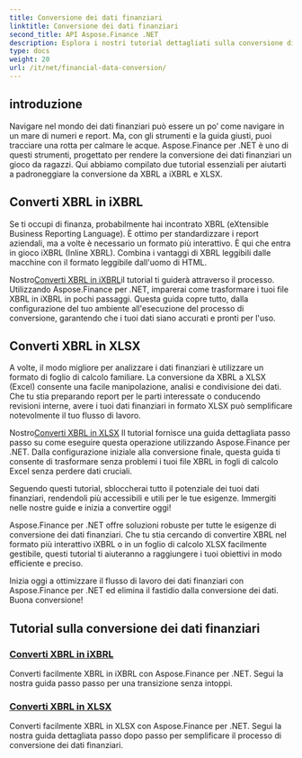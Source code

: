 ```yaml
---
title: Conversione dei dati finanziari
linktitle: Conversione dei dati finanziari
second_title: API Aspose.Finance .NET
description: Esplora i nostri tutorial dettagliati sulla conversione di XBRL in iXBRL e XLSX utilizzando Aspose.Finance per .NET. Semplifica la conversione dei dati finanziari con facilità.
type: docs
weight: 20
url: /it/net/financial-data-conversion/
---
```

## introduzione

Navigare nel mondo dei dati finanziari può essere un po’ come navigare in un mare di numeri e report. Ma, con gli strumenti e la guida giusti, puoi tracciare una rotta per calmare le acque. Aspose.Finance per .NET è uno di questi strumenti, progettato per rendere la conversione dei dati finanziari un gioco da ragazzi. Qui abbiamo compilato due tutorial essenziali per aiutarti a padroneggiare la conversione da XBRL a iXBRL e XLSX.

## Converti XBRL in iXBRL

Se ti occupi di finanza, probabilmente hai incontrato XBRL (eXtensible Business Reporting Language). È ottimo per standardizzare i report aziendali, ma a volte è necessario un formato più interattivo. È qui che entra in gioco iXBRL (Inline XBRL). Combina i vantaggi di XBRL leggibili dalle macchine con il formato leggibile dall'uomo di HTML.

 Nostro[Converti XBRL in iXBRL](./convert-xbrl-to-ixbrl/)il tutorial ti guiderà attraverso il processo. Utilizzando Aspose.Finance per .NET, imparerai come trasformare i tuoi file XBRL in iXBRL in pochi passaggi. Questa guida copre tutto, dalla configurazione del tuo ambiente all'esecuzione del processo di conversione, garantendo che i tuoi dati siano accurati e pronti per l'uso.

## Converti XBRL in XLSX

A volte, il modo migliore per analizzare i dati finanziari è utilizzare un formato di foglio di calcolo familiare. La conversione da XBRL a XLSX (Excel) consente una facile manipolazione, analisi e condivisione dei dati. Che tu stia preparando report per le parti interessate o conducendo revisioni interne, avere i tuoi dati finanziari in formato XLSX può semplificare notevolmente il tuo flusso di lavoro.

 Nostro[Converti XBRL in XLSX](./convert-xbrl-to-xlsx/) Il tutorial fornisce una guida dettagliata passo passo su come eseguire questa operazione utilizzando Aspose.Finance per .NET. Dalla configurazione iniziale alla conversione finale, questa guida ti consente di trasformare senza problemi i tuoi file XBRL in fogli di calcolo Excel senza perdere dati cruciali.

Seguendo questi tutorial, sbloccherai tutto il potenziale dei tuoi dati finanziari, rendendoli più accessibili e utili per le tue esigenze. Immergiti nelle nostre guide e inizia a convertire oggi!

Aspose.Finance per .NET offre soluzioni robuste per tutte le esigenze di conversione dei dati finanziari. Che tu stia cercando di convertire XBRL nel formato più interattivo iXBRL o in un foglio di calcolo XLSX facilmente gestibile, questi tutorial ti aiuteranno a raggiungere i tuoi obiettivi in modo efficiente e preciso.

Inizia oggi a ottimizzare il flusso di lavoro dei dati finanziari con Aspose.Finance per .NET ed elimina il fastidio dalla conversione dei dati. Buona conversione!
## Tutorial sulla conversione dei dati finanziari
### [Converti XBRL in iXBRL](./convert-xbrl-to-ixbrl/)
Converti facilmente XBRL in iXBRL con Aspose.Finance per .NET. Segui la nostra guida passo passo per una transizione senza intoppi.
### [Converti XBRL in XLSX](./convert-xbrl-to-xlsx/)
Converti facilmente XBRL in XLSX con Aspose.Finance per .NET. Segui la nostra guida dettagliata passo dopo passo per semplificare il processo di conversione dei dati finanziari.